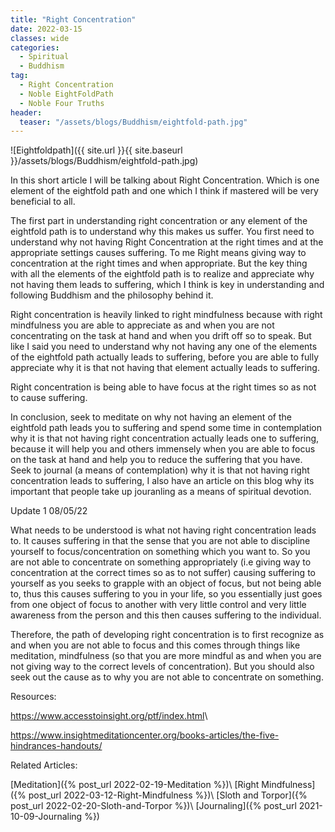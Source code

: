 ```yaml
---
title: "Right Concentration"
date: 2022-03-15
classes: wide
categories:
  - Spiritual 
  - Buddhism
tag:
  - Right Concentration
  - Noble EightFoldPath
  - Noble Four Truths
header:
  teaser: "/assets/blogs/Buddhism/eightfold-path.jpg"
--- 
```


![Eightfoldpath]({{ site.url }}{{ site.baseurl }}/assets/blogs/Buddhism/eightfold-path.jpg)

In this short article I will be talking about Right Concentration. Which is one element of the eightfold path and one which I think if mastered will be very beneficial to all.

The first part in understanding right concentration or any element of the eightfold path is to understand why this makes us suffer. You first need to understand why not having Right Concentration at the right times and at the appropriate settings causes suffering. To me Right means giving way to concentration at the right times and when appropriate. But the key thing with all the elements of the eightfold path is to realize and appreciate why not having them leads to suffering, which I think is key in understanding and following Buddhism and the philosophy behind it.

Right concentration is heavily linked to right mindfulness because with right mindfulness you are able to appreciate as and when you are not concentrating on the task at hand and when you drift off so to speak. But like I said you need to understand why not having any one of the elements of the eightfold path actually leads to suffering, before you are able to fully appreciate why it is that not having that element actually leads to suffering. 

Right concentration is being able to have focus at the right times so as not to cause suffering. 

In conclusion, seek to meditate on why not having an element of the eightfold path leads you to suffering and spend some time in contemplation why it is that not having right concentration actually leads one to suffering, because it will help you and others immensely when you are able to focus on the task at hand and help you to reduce the suffering that you have. Seek to journal (a means of contemplation) why it is that not having right concentration leads to suffering, I also have an article on this blog why its important that people take up jouranling as a means of spiritual devotion.

Update 1 08/05/22

What needs to be understood is what not having right concentration leads to. It causes suffering in that the sense that you are not able to discipline yourself to focus/concentration on something which you want to. So you are not able to concentrate on something appropriately (i.e giving way to concentration at the correct times so as to not suffer) causing suffering to yourself as you seeks to grapple with an object of focus, but not being able to, thus this causes suffering to you in your life, so you essentially just goes from one object of focus to another with very little control and very little awareness from the person and this then causes suffering to the individual.

Therefore, the path of developing right concentration is to first recognize as and when you are not able to focus and this comes through things like meditation, mindfulness (so that you are more mindful as and when you are not giving way to the correct levels of concentration). But you should also seek out the cause as to why you are not able to concentrate on something.

Resources:

<https://www.accesstoinsight.org/ptf/index.html>\\

<https://www.insightmeditationcenter.org/books-articles/the-five-hindrances-handouts/>

Related Articles:

[Meditation]({% post_url 2022-02-19-Meditation %})\\
[Right Mindfulness]({% post_url 2022-03-12-Right-Mindfulness %})\\
[Sloth and Torpor]({% post_url 2022-02-20-Sloth-and-Torpor %})\\
[Journaling]({% post_url 2021-10-09-Journaling %})


